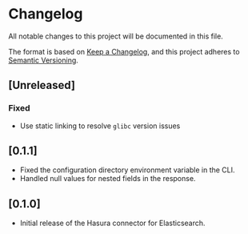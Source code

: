 # Changelog

All notable changes to this project will be documented in this file.

The format is based on [Keep a Changelog](https://keepachangelog.com/en/1.1.0/),
and this project adheres to [Semantic Versioning](https://semver.org/spec/v2.0.0.html).

## [Unreleased]

### Fixed

- Use static linking to resolve `glibc` version issues

## [0.1.1]

- Fixed the configuration directory environment variable in the CLI.
- Handled null values for nested fields in the response.

## [0.1.0]

- Initial release of the Hasura connector for Elasticsearch.
